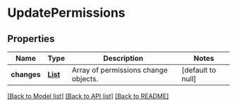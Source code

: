 # UpdatePermissions
## Properties

| Name | Type | Description | Notes |
|------------ | ------------- | ------------- | -------------|
| **changes** | [**List**](PermissionsChange.md) | Array of permissions change objects. | [default to null] |

[[Back to Model list]](../README.md#documentation-for-models) [[Back to API list]](../README.md#documentation-for-api-endpoints) [[Back to README]](../README.md)

